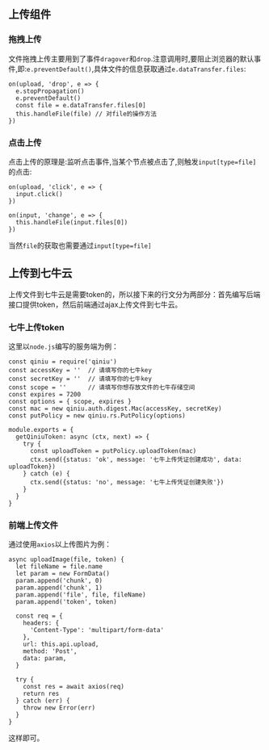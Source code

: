 ## 上传组件
### 拖拽上传
文件拖拽上传主要用到了事件`dragover`和`drop`.注意调用时,要阻止浏览器的默认事件,即:`e.preventDefault()`,具体文件的信息获取通过`e.dataTransfer.files`:

```
on(upload, 'drop', e => {
  e.stopPropagation()
  e.preventDefault()
  const file = e.dataTransfer.files[0]
  this.handleFile(file) // 对file的操作方法
})
```
### 点击上传
点击上传的原理是:监听点击事件,当某个节点被点击了,则触发`input[type=file]`的点击:

```
on(upload, 'click', e => {
  input.click()
})

on(input, 'change', e => {
  this.handleFile(input.files[0])
})
```

当然`file`的获取也需要通过`input[type=file]`

## 上传到七牛云
上传文件到七牛云是需要token的，所以接下来的行文分为两部分：首先编写后端接口提供token，然后前端通过ajax上传文件到七牛云。

### 七牛上传token
这里以`node.js`编写的服务端为例：

```
const qiniu = require('qiniu')
const accessKey = ''  // 请填写你的七牛key
const secretKey = ''  // 请填写你的七牛key
const scope = ''      // 请填写你想存放文件的七牛存储空间
const expires = 7200
const options = { scope, expires }
const mac = new qiniu.auth.digest.Mac(accessKey, secretKey)
const putPolicy = new qiniu.rs.PutPolicy(options)

module.exports = {
  getQiniuToken: async (ctx, next) => {
    try {
      const uploadToken = putPolicy.uploadToken(mac)
      ctx.send({status: 'ok', message: '七牛上传凭证创建成功', data: uploadToken})
    } catch (e) {
      ctx.send({status: 'no', message: '七牛上传凭证创建失败'})
    }
  }
}
```

### 前端上传文件
通过使用`axios`以上传图片为例：
```
async uploadImage(file, token) {
  let fileName = file.name
  let param = new FormData()
  param.append('chunk', 0)
  param.append('chunk', 1)
  param.append('file', file, fileName)
  param.append('token', token)

  const req = {
    headers: {
      'Content-Type': 'multipart/form-data'
    },
    url: this.api.upload,
    method: 'Post',
    data: param,
  }

  try {
    const res = await axios(req)
    return res
  } catch (err) {
    throw new Error(err)
  }
}
```
这样即可。
